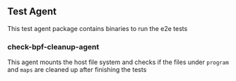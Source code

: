 ## Test Agent

This test agent package contains binaries to run the e2e tests

### check-bpf-cleanup-agent

This agent mounts the host file system and checks if the files under `program` and `maps` are cleaned up after finishing the tests
